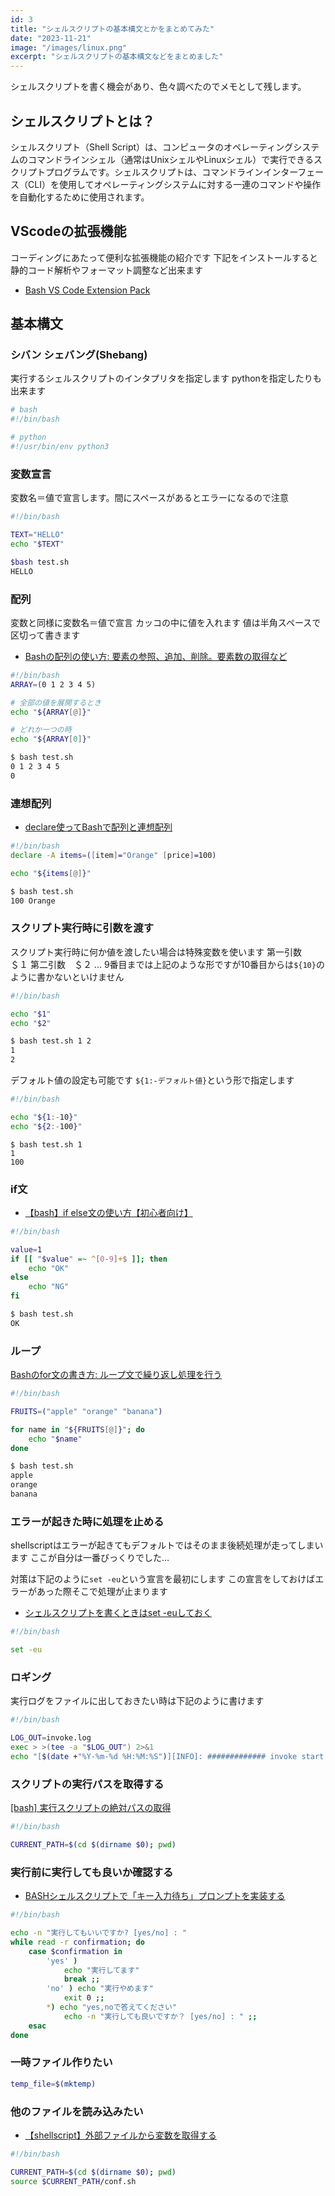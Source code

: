 ```yaml
---
id: 3
title: "シェルスクリプトの基本構文とかをまとめてみた"
date: "2023-11-21"
image: "/images/linux.png"
excerpt: "シェルスクリプトの基本構文などをまとめました"
---
```


シェルスクリプトを書く機会があり、色々調べたのでメモとして残します。

## シェルスクリプトとは？

シェルスクリプト（Shell Script）は、コンピュータのオペレーティングシステムのコマンドラインシェル（通常はUnixシェルやLinuxシェル）で実行できるスクリプトプログラムです。シェルスクリプトは、コマンドラインインターフェース（CLI）を使用してオペレーティングシステムに対する一連のコマンドや操作を自動化するために使用されます。

## VScodeの拡張機能

コーディングにあたって便利な拡張機能の紹介です
下記をインストールすると静的コード解析やフォーマット調整など出来ます

- [Bash VS Code Extension Pack](https://marketplace.visualstudio.com/items?itemName=pinage404.bash-extension-pack)

## 基本構文

### シバン シェバング(Shebang)

実行するシェルスクリプトのインタプリタを指定します
pythonを指定したりも出来ます

```bash
# bash
#!/bin/bash

# python
#!/usr/bin/env python3
```

### 変数宣言

変数名＝値で宣言します。間にスペースがあるとエラーになるので注意

```bash
#!/bin/bash

TEXT="HELLO"
echo "$TEXT"
```
```bash
$bash test.sh
HELLO
```

### 配列

変数と同様に変数名＝値で宣言
カッコの中に値を入れます
値は半角スペースで区切って書きます

- [Bashの配列の使い方: 要素の参照、追加、削除。要素数の取得など](https://yu-nix.com/archives/bash-array/)

```bash
#!/bin/bash
ARRAY=(0 1 2 3 4 5)

# 全部の値を展開するとき
echo "${ARRAY[@]}"

# どれか一つの時
echo "${ARRAY[0]}"
```

```bash
$ bash test.sh
0 1 2 3 4 5
0
```

### 連想配列


- [declare使ってBashで配列と連想配列](https://future-architect.github.io/articles/20210401/)

```bash
#!/bin/bash
declare -A items=([item]="Orange" [price]=100)

echo "${items[@]}"
```

```bash
$ bash test.sh
100 Orange
```


### スクリプト実行時に引数を渡す

スクリプト実行時に何か値を渡したい場合は特殊変数を使います
第一引数　＄１
第二引数　＄２ ...
9番目までは上記のような形ですが10番目からは`${10}`のように書かないといけません

```bash
#!/bin/bash

echo "$1"
echo "$2"
```

```bash
$ bash test.sh 1 2
1
2
```

デフォルト値の設定も可能です
`${1:-デフォルト値}`という形で指定します

```bash
#!/bin/bash

echo "${1:-10}"
echo "${2:-100}"
```

```
$ bash test.sh 1
1
100
```

### if文

- [【bash】if else文の使い方【初心者向け】](https://lanchesters.site/bash-if-else/)

```bash
#!/bin/bash

value=1
if [[ "$value" =~ ^[0-9]+$ ]]; then
    echo "OK"
else
    echo "NG"
fi
```

```bash
$ bash test.sh
OK
```

### ループ

[Bashのfor文の書き方: ループ文で繰り返し処理を行う](https://yu-nix.com/archives/bash-for/)

```bash
#!/bin/bash

FRUITS=("apple" "orange" "banana")

for name in "${FRUITS[@]}"; do
    echo "$name"
done
```

```bash
$ bash test.sh
apple
orange
banana
```

### エラーが起きた時に処理を止める

shellscriptはエラーが起きてもデフォルトではそのまま後続処理が走ってしまいます
ここが自分は一番びっくりでした…

対策は下記のように`set -eu`という宣言を最初にします
この宣言をしておけばエラーがあった際そこで処理が止まります

- [シェルスクリプトを書くときはset -euしておく](https://qiita.com/youcune/items/fcfb4ad3d7c1edf9dc96)

```bash
#!/bin/bash

set -eu

```

### ロギング

実行ログをファイルに出しておきたい時は下記のように書けます

```bash
#!/bin/bash

LOG_OUT=invoke.log
exec > >(tee -a "$LOG_OUT") 2>&1
echo "[$(date +"%Y-%m-%d %H:%M:%S")][INFO]: ############# invoke start #############"
```

### スクリプトの実行パスを取得する

[[bash] 実行スクリプトの絶対パスの取得](https://qiita.com/koara-local/items/2d67c0964188bba39e29)

```bash
#!/bin/bash

CURRENT_PATH=$(cd $(dirname $0); pwd)
```

### 実行前に実行しても良いか確認する

- [BASHシェルスクリプトで「キー入力待ち」プロンプトを実装する](https://dev.classmethod.jp/articles/waiting-for-your-input-with-read-command/)

```bash
#!/bin/bash

echo -n "実行してもいいですか? [yes/no] : "
while read -r confirmation; do
    case $confirmation in
        'yes' )
            echo "実行してます"
            break ;;
        'no' ) echo "実行やめます"
            exit 0 ;;
        *) echo "yes,noで答えてください"
            echo -n "実行しても良いですか？ [yes/no] : " ;;
    esac
done
```

### 一時ファイル作りたい

```bash
temp_file=$(mktemp)
```

### 他のファイルを読み込みたい

- [【shellscript】外部ファイルから変数を取得する](https://qiita.com/aki_number16/items/155d0dff85917b9a829b)

```bash
#!/bin/bash

CURRENT_PATH=$(cd $(dirname $0); pwd)
source $CURRENT_PATH/conf.sh
```
